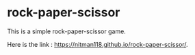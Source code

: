 # rock-paper-scissor

This is a simple rock-paper-scissor game.

Here is the link : https://nitman118.github.io/rock-paper-scissor/.
